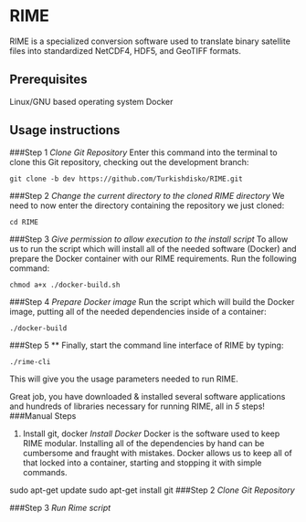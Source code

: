 # RIME
RIME is a specialized conversion software used to translate binary satellite files into standardized NetCDF4, HDF5, and GeoTIFF formats.
## Prerequisites
Linux/GNU based operating system
Docker

## Usage instructions
###Step 1
*Clone Git Repository*
Enter this command into the terminal to clone this Git repository, checking out the development branch:

`git clone -b dev https://github.com/Turkishdisko/RIME.git`

###Step 2
*Change the current directory to the cloned RIME directory*
We need to now enter the directory containing the repository we just cloned:

`cd RIME`

###Step 3
*Give permission to allow execution to the install script*
To allow us to run the script which will install all of the needed software (Docker) and prepare the Docker container with our RIME requirements.  Run the following command:

`chmod a+x ./docker-build.sh`

###Step 4
*Prepare Docker image*
Run the script which will build the Docker image, putting all of the needed dependencies inside of a container:

`./docker-build`

###Step 5
**
Finally, start the command line interface of RIME by typing:

`./rime-cli`

This will give you the usage parameters needed to run RIME.

Great job, you have downloaded & installed several software applications and hundreds of libraries necessary for running RIME, all in _5_ steps!
###Manual Steps
1. Install git, docker
*Install Docker*
Docker is the software used to keep RIME modular. Installing all of the dependencies by hand can be cumbersome and fraught with mistakes.
Docker allows us to keep all of that locked into a container, starting and stopping it with simple commands.

sudo apt-get update
sudo apt-get install git
###Step 2
*Clone Git Repository*

###Step 3
*Run Rime script*


